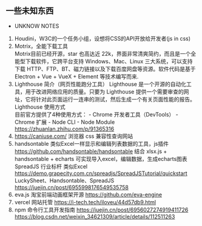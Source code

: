 
## 一些未知东西

* UNKNOW NOTES
1. Houdini，W3C的一个任务小组，设想将CSS的API开放给开发者(js in css)
2. Motrix，全能下载工具   
  Motrix目前已经开源，star 也高达近 22k，界面非常清爽简约，而且是一个全能型下载软件，它跨平台支持 Windows、Mac、Linux 三大系统，可以支持下载 HTTP、FTP、BT、磁力链接以及下载百度网盘等资源。软件代码是基于 Electron + Vue + VueX + Element 等技术编写而来.   
3. Lighthouse 简介（网页性能跑分工具）
  Lighthouse 是一个开源的自动化工具，用于改进网络应用的质量。只要为 Lighthouse 提供一个需要审查的网址，它将针对此页面运行一连串的测试，然后生成一个有关页面性能的报告。   
  Lighthouse 使用方式   
  目前官方提供了4种使用方式： - Chrome 开发者工具（DevTools） - Chrome 扩展 - Node CLI - Node Module   
  https://zhuanlan.zhihu.com/p/91365316
4. https://caniuse.com/
   浏览器 css 兼容性查询网站
5. handsontable 类似Excel一样显示和编辑列表数据的工具，js插件
   https://github.com/handsontable/handsontable
   结合 xlsx.js + handsontable + echarts 可实现导入excel，编辑数据，生成echarts图表
   SpreadJS 行业标杆 类似Excel https://demo.grapecity.com.cn/spreadjs/SpreadJSTutorial/quickstart
   LuckySheet、Handsontable、SpreadJS https://juejin.cn/post/6955998176549535758
6. eva.js 淘宝前端动画框架开源
   https://github.com/eva-engine
7. vercel 网站托管
   https://i-tech.tech/iloveu/44d57db9.html
8. npm 命令行工具开发指南
   https://juejin.cn/post/6956027274919411726
   https://blog.csdn.net/weixin_34621309/article/details/112511263